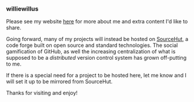 ### williewillus

Please see my website [here](https://www.vincent-lee.net) for more about me and extra content I'd like to share.

Going forward, many of my projects will instead be hosted on [SourceHut](https://sr.ht/~williewillus/), a code forge
built on open source and standard technologies. The social gamification of GitHub, as well the increasing centralization of what
is supposed to be a *distributed* version control system has grown off-putting to me.

If there is a special need for a project to be hosted here, let me know and I will set it up to be mirrored from SourceHut.

Thanks for visiting and enjoy!
